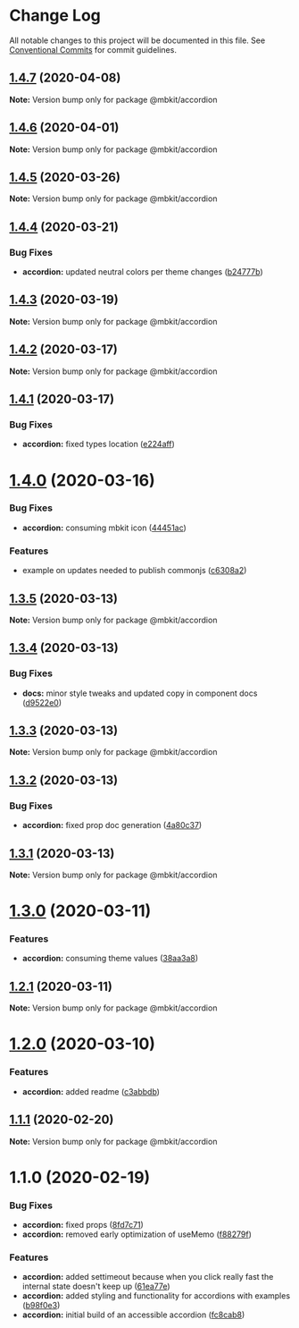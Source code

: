 # Change Log

All notable changes to this project will be documented in this file.
See [Conventional Commits](https://conventionalcommits.org) for commit guidelines.

## [1.4.7](https://github.com/mindbody/mbkit/compare/@mbkit/accordion@1.4.6...@mbkit/accordion@1.4.7) (2020-04-08)

**Note:** Version bump only for package @mbkit/accordion





## [1.4.6](https://github.com/mindbody/design-system/compare/@mbkit/accordion@1.4.5...@mbkit/accordion@1.4.6) (2020-04-01)

**Note:** Version bump only for package @mbkit/accordion





## [1.4.5](https://github.com/mindbody/design-system/compare/@mbkit/accordion@1.4.4...@mbkit/accordion@1.4.5) (2020-03-26)

**Note:** Version bump only for package @mbkit/accordion





## [1.4.4](https://github.com/mindbody/design-system/compare/@mbkit/accordion@1.4.3...@mbkit/accordion@1.4.4) (2020-03-21)


### Bug Fixes

* **accordion:** updated neutral colors per theme changes ([b24777b](https://github.com/mindbody/design-system/commit/b24777bc8a170cb084dde69ab6a829393eb2568e))





## [1.4.3](https://github.com/mindbody/design-system/compare/@mbkit/accordion@1.4.2...@mbkit/accordion@1.4.3) (2020-03-19)

**Note:** Version bump only for package @mbkit/accordion





## [1.4.2](https://github.com/mindbody/mbkit/compare/@mbkit/accordion@1.4.1...@mbkit/accordion@1.4.2) (2020-03-17)

**Note:** Version bump only for package @mbkit/accordion





## [1.4.1](https://github.com/mindbody/design-system/compare/@mbkit/accordion@1.4.0...@mbkit/accordion@1.4.1) (2020-03-17)


### Bug Fixes

* **accordion:** fixed types location ([e224aff](https://github.com/mindbody/design-system/commit/e224aff0e5329a11ea14248a1309bf0275bc208e))





# [1.4.0](https://github.com/mindbody/design-system/compare/@mbkit/accordion@1.3.5...@mbkit/accordion@1.4.0) (2020-03-16)


### Bug Fixes

* **accordion:** consuming mbkit icon ([44451ac](https://github.com/mindbody/design-system/commit/44451acfb4c81401a39db5ac7fa45258e3e94ae0))


### Features

* example on updates needed to publish commonjs ([c6308a2](https://github.com/mindbody/design-system/commit/c6308a203b0a27bf940149fa12cbcbe0bc1a3c23))





## [1.3.5](https://github.com/mindbody/design-system/compare/@mbkit/accordion@1.3.4...@mbkit/accordion@1.3.5) (2020-03-13)

**Note:** Version bump only for package @mbkit/accordion





## [1.3.4](https://github.com/mindbody/design-system/compare/@mbkit/accordion@1.3.3...@mbkit/accordion@1.3.4) (2020-03-13)


### Bug Fixes

* **docs:** minor style tweaks and updated copy in component docs ([d9522e0](https://github.com/mindbody/design-system/commit/d9522e0f1470800e3103793208e24a84739a5888))





## [1.3.3](https://github.com/mindbody/design-system/compare/@mbkit/accordion@1.3.2...@mbkit/accordion@1.3.3) (2020-03-13)

**Note:** Version bump only for package @mbkit/accordion





## [1.3.2](https://github.com/mindbody/design-system/compare/@mbkit/accordion@1.3.1...@mbkit/accordion@1.3.2) (2020-03-13)


### Bug Fixes

* **accordion:** fixed prop doc generation ([4a80c37](https://github.com/mindbody/design-system/commit/4a80c37a07fe2527df7fb4813ded5ee20c226101))





## [1.3.1](https://github.com/mindbody/design-system/compare/@mbkit/accordion@1.3.0...@mbkit/accordion@1.3.1) (2020-03-13)

**Note:** Version bump only for package @mbkit/accordion





# [1.3.0](https://github.com/mindbody/design-system/compare/@mbkit/accordion@1.2.1...@mbkit/accordion@1.3.0) (2020-03-11)


### Features

* **accordion:** consuming theme values ([38aa3a8](https://github.com/mindbody/design-system/commit/38aa3a8c9fa6d3558b8d06ff794a5d777402ea25))





## [1.2.1](https://github.com/mindbody/design-system/compare/@mbkit/accordion@1.2.0...@mbkit/accordion@1.2.1) (2020-03-11)

**Note:** Version bump only for package @mbkit/accordion





# [1.2.0](https://github.com/mindbody/design-system/compare/@mbkit/accordion@1.1.1...@mbkit/accordion@1.2.0) (2020-03-10)


### Features

* **accordion:** added readme ([c3abbdb](https://github.com/mindbody/design-system/commit/c3abbdb96ed4c79e11240e5c7235d48c4f9ec1e1))





## [1.1.1](https://github.com/mindbody/design-system/compare/@mbkit/accordion@1.1.0...@mbkit/accordion@1.1.1) (2020-02-20)

**Note:** Version bump only for package @mbkit/accordion





# 1.1.0 (2020-02-19)


### Bug Fixes

* **accordion:** fixed props ([8fd7c71](https://github.com/mindbody/design-system/commit/8fd7c71ab09d400d934203d7d2c7b613fda7e47d))
* **accordion:** removed early optimization of useMemo ([f88279f](https://github.com/mindbody/design-system/commit/f88279f64c117430fc15e7e31cc4245d4feb20c8))


### Features

* **accordion:** added settimeout because when you click really fast the internal state doesn't keep up ([61ea77e](https://github.com/mindbody/design-system/commit/61ea77ec204133249645d6ccf1fb6970355807e6))
* **accordion:** added styling and functionality for accordions with examples ([b98f0e3](https://github.com/mindbody/design-system/commit/b98f0e309b56209eb33fe6e09fb28d5c37c7c390))
* **accordion:** initial build of an accessible accordion ([fc8cab8](https://github.com/mindbody/design-system/commit/fc8cab8cf70fedf3cc0462935c24826657c6e790))
